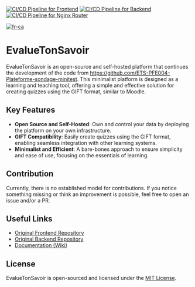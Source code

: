 [![CI/CD Pipeline for Frontend](https://github.com/ets-cfuhrman-pfe/EvalueTonSavoir/actions/workflows/frontend-deploy.yml/badge.svg)](https://github.com/ets-cfuhrman-pfe/EvalueTonSavoir/actions/workflows/frontend-deploy.yml)
[![CI/CD Pipeline for Backend](https://github.com/ets-cfuhrman-pfe/EvalueTonSavoir/actions/workflows/backend-deploy.yml/badge.svg)](https://github.com/ets-cfuhrman-pfe/EvalueTonSavoir/actions/workflows/backend-deploy.yml)
[![CI/CD Pipeline for Nginx Router](https://github.com/ets-cfuhrman-pfe/EvalueTonSavoir/actions/workflows/deploy.yml/badge.svg)](https://github.com/ets-cfuhrman-pfe/EvalueTonSavoir/actions/workflows/deploy.yml)

[![fr-ca](https://img.shields.io/badge/lang-fr--ca-green.svg)](https://github.com/ets-cfuhrman-pfe/EvalueTonSavoir/blob/main/README.fr-ca.md)

# EvalueTonSavoir

EvalueTonSavoir is an open-source and self-hosted platform that continues the development of the code from https://github.com/ETS-PFE004-Plateforme-sondage-minitest. This minimalist platform is designed as a learning and teaching tool, offering a simple and effective solution for creating quizzes using the GIFT format, similar to Moodle.

## Key Features

* **Open Source and Self-Hosted**: Own and control your data by deploying the platform on your own infrastructure.
* **GIFT Compatibility**: Easily create quizzes using the GIFT format, enabling seamless integration with other learning systems.
* **Minimalist and Efficient**: A bare-bones approach to ensure simplicity and ease of use, focusing on the essentials of learning.

## Contribution

Currently, there is no established model for contributions. If you notice something missing or think an improvement is possible, feel free to open an issue and/or a PR.

## Useful Links

* [Original Frontend Repository](https://github.com/ETS-PFE004-Plateforme-sondage-minitest/ETS-PFE004-EvalueTonSavoir-Frontend)
* [Original Backend Repository](https://github.com/ETS-PFE004-Plateforme-sondage-minitest/ETS-PFE004-EvalueTonSavoir-Backend)
* [Documentation (Wiki)](https://github.com/ets-cfuhrman-pfe/EvalueTonSavoir/wiki)

## License

EvalueTonSavoir is open-sourced and licensed under the [MIT License](/LICENSE).
